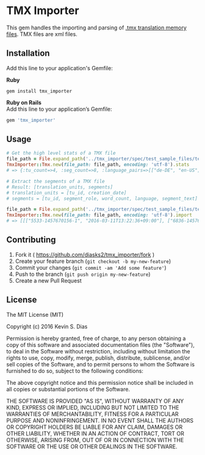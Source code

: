 # TMX Importer

This gem handles the importing and parsing of [.tmx translation memory files](http://www.ttt.org/oscarstandards/tmx/tmx14-20020710.htm). TMX files are xml files.

## Installation

Add this line to your application's Gemfile:

**Ruby**  
```
gem install tmx_importer
```

**Ruby on Rails**  
Add this line to your application’s Gemfile:  
```ruby 
gem 'tmx_importer'
```

## Usage

```ruby
# Get the high level stats of a TMX file
file_path = File.expand_path('../tmx_importer/spec/test_sample_files/test_tm(utf-8).tmx')
TmxImporter::Tmx.new(file_path: file_path, encoding: 'utf-8').stats
# => {:tu_count=>4, :seg_count=>8, :language_pairs=>[["de-DE", "en-US"]]}

# Extract the segments of a TMX file
# Result: [translation_units, segments]
# translation_units = [tu_id, creation_date]
# segments = [tu_id, segment_role, word_count, language, segment_text]

file_path = File.expand_path('../tmx_importer/spec/test_sample_files/test_tm(utf-8).tmx')
TmxImporter::Tmx.new(file_path: file_path, encoding: 'utf-8').import
# => [[["5533-1457670156-1", "2016-03-11T13:22:36+09:00"], ["6836-1457670156-3", "2016-03-11T13:22:36+09:00"], ["3285-1457670156-5", "2016-03-11T13:22:36+09:00"], ["6706-1457670156-7", "2016-03-11T13:22:36+09:00"]], [["5533-1457670156-1", "", 1, "de-DE", "überprüfen"], ["5533-1457670156-1", "target", 1, "en-US", "check"], ["6836-1457670156-3", "source", 1, "de-DE", "Rückenlehneneinstellung"], ["6836-1457670156-3", "target", 2, "en-US", "Backrest adjustment"], ["3285-1457670156-5", "source", 1, "de-DE", "Bezüglich"], ["3285-1457670156-5", "target", 3, "en-US", "In terms of"], ["6706-1457670156-7", "source", 20, "de-DE", "Der Staatsschutz prüft, ob es einen Zusammenhang mit einem Anschlag auf eine geplante Flüchtlingsunterkunft in der Nachbarschaft Ende August gibt."], ["6706-1457670156-7", "target", 23, "en-US", "The state protection checks whether there is a connection with an attack on a planned refugee camp in the neighborhood of late August."]]]
```

## Contributing

1. Fork it ( https://github.com/diasks2/tmx_importer/fork )
2. Create your feature branch (`git checkout -b my-new-feature`)
3. Commit your changes (`git commit -am 'Add some feature'`)
4. Push to the branch (`git push origin my-new-feature`)
5. Create a new Pull Request

## License

The MIT License (MIT)

Copyright (c) 2016 Kevin S. Dias

Permission is hereby granted, free of charge, to any person obtaining a copy
of this software and associated documentation files (the "Software"), to deal
in the Software without restriction, including without limitation the rights
to use, copy, modify, merge, publish, distribute, sublicense, and/or sell
copies of the Software, and to permit persons to whom the Software is
furnished to do so, subject to the following conditions:

The above copyright notice and this permission notice shall be included in
all copies or substantial portions of the Software.

THE SOFTWARE IS PROVIDED "AS IS", WITHOUT WARRANTY OF ANY KIND, EXPRESS OR
IMPLIED, INCLUDING BUT NOT LIMITED TO THE WARRANTIES OF MERCHANTABILITY,
FITNESS FOR A PARTICULAR PURPOSE AND NONINFRINGEMENT. IN NO EVENT SHALL THE
AUTHORS OR COPYRIGHT HOLDERS BE LIABLE FOR ANY CLAIM, DAMAGES OR OTHER
LIABILITY, WHETHER IN AN ACTION OF CONTRACT, TORT OR OTHERWISE, ARISING FROM,
OUT OF OR IN CONNECTION WITH THE SOFTWARE OR THE USE OR OTHER DEALINGS IN
THE SOFTWARE.
